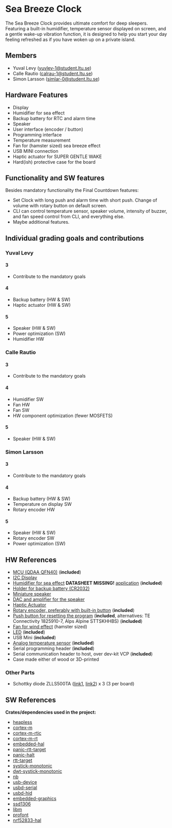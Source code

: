 # Sea Breeze Clock

The Sea Breeze Clock provides ultimate comfort for deep sleepers. Featuring a built-in humidifier, temperature sensor displayed on screen, and a gentle wake-up vibration function, it is designed to help you start your day feeling refreshed as if you have woken up on a private island.

## Members

- Yuval Levy (yuvlev-1@student.ltu.se)
- Calle Rautio (calrau-1@student.ltu.se)
- Simon Larsson (simlar-0@student.ltu.se)

## Hardware Features

- Display
- Humidifier for sea effect
- Backup battery for RTC and alarm time
- Speaker
- User interface (encoder / button)
- Programming interface
- Temperature measurement
- Fan for (hamster sized) sea breeze effect
- USB MINI connection
- Haptic actuator for SUPER GENTLE WAKE
- Hard(ish) protective case for the board

## Functionality and SW features

Besides mandatory functionality the Final Countdown features:

- Set Clock with long push and alarm time with short push. Change of volume with rotary button on default screen.
- CLI can control temperature sensor, speaker volume, intensity of buzzer, and fan speed control from CLI, and everything else.
- Maybe additional features.

## Individual grading goals and contributions

### Yuval Levy
#### 3 
- Contribute to the mandatory goals
#### 4
- Backup battery (HW & SW)
- Haptic actuator (HW & SW)
#### 5 
- Speaker (HW & SW)
- Power optimization (SW)
- Humidifier HW

### Calle Rautio
#### 3 
- Contribute to the mandatory goals
#### 4
- Humidifier SW
- Fan HW
- Fan SW
- HW component optimization (fewer MOSFETS)
#### 5 
- Speaker (HW & SW)

### Simon Larsson
#### 3 
- Contribute to the mandatory goals
#### 4
- Backup battery (HW & SW)
- Temperature on display SW
- Rotary encoder HW
#### 5 
- Speaker (HW & SW)
- Rotary encoder SW
- Power optimization (SW)

## HW References

- [MCU (QDAA QFN40)](https://docs.nordicsemi.com/bundle/ps_nrf52833/page/keyfeatures_html5.html) (**included**)
- [I2C Display](https://se.farnell.com/midas/mdob128032gv-wi/oled-display-cob-128-x-32-pixel/dp/3407291)
- [Humidifier for sea effect]() **DATASHEET MISSING!** [application](https://media.discordapp.net/attachments/1330909785532403752/1331984447591157781/temp.jpg?ex=679c2c6f&is=679adaef&hm=88c490139144ee49c3b781ae197cfe645891c9c844eaf4aa021b754f39057ddf&=&format=webp&width=810&height=403) (**included**)
- [Holder for backup battery (CR2032)](https://se.rs-online.com/web/p/battery-holders/7188457?gb=s)
- [Miniature speaker](https://se.rs-online.com/web/p/miniature-speakers/2596233)
- [DAC and amplifier for the speaker](https://se.farnell.com/analog-devices/max98357aete-t/audio-power-amp-d-40-to-85deg/dp/2949165)
- [Haptic Actuator](https://se.farnell.com/pui-audio/hd-emc1203-lw20-r/dc-motor-3vdc-26ohm-12000rpm/dp/4411154)
- [Rotary encoder, preferably with built-in button](https://se.rs-online.com/web/p/mechanical-rotary-encoders/7377773) (**included**)
- [Push button for resetting the program]() (**included**, alternatives:  TE Connectivity 1825910-7,  Alps Alpine STTSKHHBS) (**included**)
- [Fan for wind effect](https://se.rs-online.com/web/p/axial-fans/2887621?gb=s) (hamster sized)
- [LED](https://se.rs-online.com/web/p/leds/2648165) (**included**)
- USB Mini (**included**)
- [Analog temperature sensor](https://www.digikey.se/sv/products/detail/epcos-tdk-electronics/B57891M0103K000/3500546) (**included**)
- Serial programming header (**included**)
- Serial communication header to host, over dev-kit VCP (**included**)
- Case made either of wood or 3D-printed
### Other Parts
- Schottky diode ZLLS500TA ([link1](https://se.rs-online.com/web/p/schottky-diodes-rectifiers/0155096?gb=s), [link2](https://se.rs-online.com/web/p/schottky-diodes-rectifiers/1219937?gb=s)) x 3 (3 per board)

## SW References

**Crates/dependencies used in the project:**

- [heapless](https://crates.io/crates/heapless/0.7.16)  
- [cortex-m](https://docs.rs/cortex-m) 
- [cortex-m-rtic](https://crates.io/crates/cortex-m-rtic/1.1.4) 
- [cortex-m-rt](https://crates.io/crates/cortex-m-rt/0.7.3)  
- [embedded-hal](https://crates.io/crates/embedded-hal/0.2.7) 
- [panic-rtt-target](https://crates.io/crates/panic-rtt-target/0.2.0)
- [panic-halt](https://crates.io/crates/panic-halt/1.0.0) 
- [rtt-target](https://crates.io/crates/rtt-target/0.6.1)
- [systick-monotonic](https://crates.io/crates/systick-monotonic/1.0.0) 
- [dwt-systick-monotonic](https://crates.io/crates/dwt-systick-monotonic/1.0.0)
- [nb](https://crates.io/crates/nb/1.1.0) 
- [usb-device](https://crates.io/crates/usb-device/0.3.2) 
- [usbd-serial](https://crates.io/crates/usbd-serial/0.2.2) 
- [usbd-hid](https://crates.io/crates/usbd-hid/0.8.2)
- [embedded-graphics](https://crates.io/crates/embedded-graphics/0.8.1) 
- [ssd1306](https://crates.io/crates/ssd1306/0.9.0) 
- [libm](https://crates.io/crates/libm/0.2.11) 
- [profont](https://crates.io/crates/profont/0.7.0) 
- [nrf52833-hal](https://crates.io/crates/nrf52833-hal/0.18.0) 
